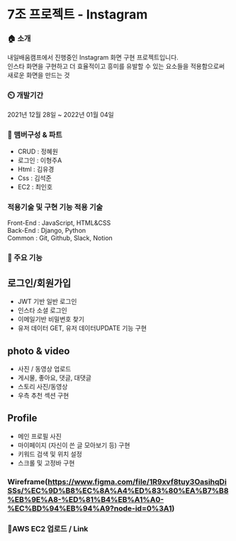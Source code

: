 # 7조 프로젝트 - Instagram

### 🏠 소개
   내일배움캠프에서 진행중인 Instagram 화면 구현 프로젝트입니다.\
   인스타 화면을 구현하고 더 효율적이고 흥미를 유발할 수 있는 요소들을 적용함으로써 새로운 화면을 만드는 것


### ⏲️ 개발기간
2021년 12월 28일 ~ 2022년 01월 04일

### 🧙 맴버구성 & 파트
* CRUD : 정혜원
* 로그인 : 이형주A
* Html : 김유경
* Css : 김석준
* EC2 : 최인호
 
### 적용기술 및 구현 기능 적용 기술
Front-End : JavaScript, HTML&CSS\
Back-End : Django, Python\
Common : Git, Github, Slack, Notion

### 📌 주요 기능
## 로그인/회원가입
* JWT 기반 일반 로그인
* 인스타 소셜 로그인
* 이메일기반 비밀번호 찾기
* 유저 데이터 GET, 유저 데이터UPDATE 기능 구현

## photo & video
* 사진 / 동영상 업로드
* 게시물, 좋아요, 댓글, 대댓글
* 스토리 사진/동영상
* 우측 추천 섹션 구현

## Profile
* 메인 프로필 사진
* 마이페이지 (자신이 쓴 글 모아보기 등) 구현
* 키워드 검색 및 위치 설정
* 스크롤 및 고정바 구현

### Wireframe(https://www.figma.com/file/1R9xvf8tuy3OasihqDiSSs/%EC%9D%B8%EC%8A%A4%ED%83%80%EA%B7%B8%EB%9E%A8-%ED%81%B4%EB%A1%A0-%EC%BD%94%EB%94%A9?node-id=0%3A1)

### 📌AWS EC2 업로드 / Link

